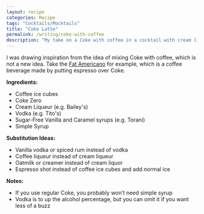 ```yaml
---
layout: recipe
categories: Recipe
tags: "Cocktails/Mocktails"
title: "Coke Latte"
permalink: /writing/coke-with-coffee
description: "My take on a Coke with coffee in a cocktail with cream liqueur."
---
```


I was drawing inspiration from the idea of mixing Coke with coffee, which is not a new idea. Take the [Fat Americano](https://www.homegrounds.co/fat-americano/) for example, which is a coffee beverage made by putting espresso over Coke.

**Ingredients:**
* Coffee ice cubes
* Coke Zero
* Cream Liqueur (e.g. Bailey's)
* Vodka (e.g. Tito's)
* Sugar-Free Vanilla and Caramel syrups (e.g. Torani)
* Simple Syrup

**Substitution Ideas:**
* Vanilla vodka or spiced rum instead of vodka
* Coffee liqueur instead of cream liqueur 
* Oatmilk or creamer instead of cream liquor
* Espresso shot instead of coffee ice cubes and add normal ice

**Notes:**
* If you use regular Coke, you probably won’t need simple syrup
* Vodka is to up the alcohol percentage, but you can omit it if you want less of a buzz